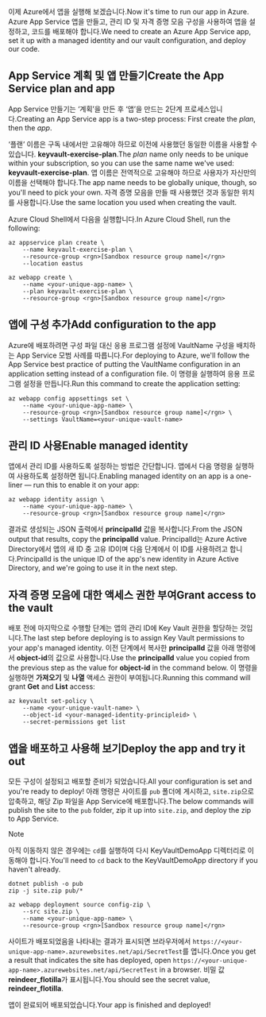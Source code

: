 <span data-ttu-id="f1fdc-101">이제 Azure에서 앱을 실행해 보겠습니다.</span><span class="sxs-lookup"><span data-stu-id="f1fdc-101">Now it's time to run our app in Azure.</span></span> <span data-ttu-id="f1fdc-102">Azure App Service 앱을 만들고, 관리 ID 및 자격 증명 모음 구성을 사용하여 앱을 설정하고, 코드를 배포해야 합니다.</span><span class="sxs-lookup"><span data-stu-id="f1fdc-102">We need to create an Azure App Service app, set it up with a managed identity and our vault configuration, and deploy our code.</span></span>

## <a name="create-the-app-service-plan-and-app"></a><span data-ttu-id="f1fdc-103">App Service 계획 및 앱 만들기</span><span class="sxs-lookup"><span data-stu-id="f1fdc-103">Create the App Service plan and app</span></span>

<span data-ttu-id="f1fdc-104">App Service 만들기는 ‘계획’을 만든 후 ‘앱’을 만드는 2단계 프로세스입니다.</span><span class="sxs-lookup"><span data-stu-id="f1fdc-104">Creating an App Service app is a two-step process: First create the *plan*, then the *app*.</span></span>

<span data-ttu-id="f1fdc-105">‘플랜’ 이름은 구독 내에서만 고유해야 하므로 이전에 사용했던 동일한 이름을 사용할 수 있습니다. **keyvault-exercise-plan**.</span><span class="sxs-lookup"><span data-stu-id="f1fdc-105">The *plan* name only needs to be unique within your subscription, so you can use the same name we've used: **keyvault-exercise-plan**.</span></span> <span data-ttu-id="f1fdc-106">앱 이름은 전역적으로 고유해야 하므로 사용자가 자신만의 이름을 선택해야 합니다.</span><span class="sxs-lookup"><span data-stu-id="f1fdc-106">The app name needs to be globally unique, though, so you'll need to pick your own.</span></span> <span data-ttu-id="f1fdc-107">자격 증명 모음을 만들 때 사용했던 것과 동일한 위치를 사용합니다.</span><span class="sxs-lookup"><span data-stu-id="f1fdc-107">Use the same location you used when creating the vault.</span></span>

<span data-ttu-id="f1fdc-108">Azure Cloud Shell에서 다음을 실행합니다.</span><span class="sxs-lookup"><span data-stu-id="f1fdc-108">In Azure Cloud Shell, run the following:</span></span>

```azurecli
az appservice plan create \
    --name keyvault-exercise-plan \
    --resource-group <rgn>[Sandbox resource group name]</rgn>
    --location eastus

az webapp create \
    --name <your-unique-app-name> \
    --plan keyvault-exercise-plan \
    --resource-group <rgn>[Sandbox resource group name]</rgn>
```

## <a name="add-configuration-to-the-app"></a><span data-ttu-id="f1fdc-109">앱에 구성 추가</span><span class="sxs-lookup"><span data-stu-id="f1fdc-109">Add configuration to the app</span></span>

<span data-ttu-id="f1fdc-110">Azure에 배포하려면 구성 파일 대신 응용 프로그램 설정에 VaultName 구성을 배치하는 App Service 모범 사례를 따릅니다.</span><span class="sxs-lookup"><span data-stu-id="f1fdc-110">For deploying to Azure, we'll follow the App Service best practice of putting the VaultName configuration in an application setting instead of a configuration file.</span></span> <span data-ttu-id="f1fdc-111">이 명령을 실행하여 응용 프로그램 설정을 만듭니다.</span><span class="sxs-lookup"><span data-stu-id="f1fdc-111">Run this command to create the application setting:</span></span>

```azurecli
az webapp config appsettings set \
    --name <your-unique-app-name> \
    --resource-group <rgn>[Sandbox resource group name]</rgn> \
    --settings VaultName=<your-unique-vault-name>
```

## <a name="enable-managed-identity"></a><span data-ttu-id="f1fdc-112">관리 ID 사용</span><span class="sxs-lookup"><span data-stu-id="f1fdc-112">Enable managed identity</span></span>

<span data-ttu-id="f1fdc-113">앱에서 관리 ID를 사용하도록 설정하는 방법은 간단합니다. 앱에서 다음 명령을 실행하여 사용하도록 설정하면 됩니다.</span><span class="sxs-lookup"><span data-stu-id="f1fdc-113">Enabling managed identity on an app is a one-liner &mdash; run this to enable it on your app:</span></span>

```azurecli
az webapp identity assign \
    --name <your-unique-app-name> \
    --resource-group <rgn>[Sandbox resource group name]</rgn>
```

<span data-ttu-id="f1fdc-114">결과로 생성되는 JSON 출력에서 **principalId** 값을 복사합니다.</span><span class="sxs-lookup"><span data-stu-id="f1fdc-114">From the JSON output that results, copy the **principalId** value.</span></span> <span data-ttu-id="f1fdc-115">PrincipalId는 Azure Active Directory에서 앱의 새 ID 중 고유 ID이며 다음 단계에서 이 ID를 사용하려고 합니다.</span><span class="sxs-lookup"><span data-stu-id="f1fdc-115">PrincipalId is the unique ID of the app's new identity in Azure Active Directory, and we're going to use it in the next step.</span></span>

## <a name="grant-access-to-the-vault"></a><span data-ttu-id="f1fdc-116">자격 증명 모음에 대한 액세스 권한 부여</span><span class="sxs-lookup"><span data-stu-id="f1fdc-116">Grant access to the vault</span></span>

<span data-ttu-id="f1fdc-117">배포 전에 마지막으로 수행할 단계는 앱의 관리 ID에 Key Vault 권한을 할당하는 것입니다.</span><span class="sxs-lookup"><span data-stu-id="f1fdc-117">The last step before deploying is to assign Key Vault permissions to your app's managed identity.</span></span> <span data-ttu-id="f1fdc-118">이전 단계에서 복사한 **principalId** 값을 아래 명령에서 **object-id**의 값으로 사용합니다.</span><span class="sxs-lookup"><span data-stu-id="f1fdc-118">Use the **principalId** value you copied from the previous step as the value for **object-id** in the command below.</span></span> <span data-ttu-id="f1fdc-119">이 명령을 실행하면 **가져오기** 및 **나열** 액세스 권한이 부여됩니다.</span><span class="sxs-lookup"><span data-stu-id="f1fdc-119">Running this command will grant **Get** and **List** access:</span></span>

```azurecli
az keyvault set-policy \
    --name <your-unique-vault-name> \
    --object-id <your-managed-identity-principleid> \
    --secret-permissions get list
```

## <a name="deploy-the-app-and-try-it-out"></a><span data-ttu-id="f1fdc-120">앱을 배포하고 사용해 보기</span><span class="sxs-lookup"><span data-stu-id="f1fdc-120">Deploy the app and try it out</span></span>

<span data-ttu-id="f1fdc-121">모든 구성이 설정되고 배포할 준비가 되었습니다.</span><span class="sxs-lookup"><span data-stu-id="f1fdc-121">All your configuration is set and you're ready to deploy!</span></span> <span data-ttu-id="f1fdc-122">아래 명령은 사이트를 `pub` 폴더에 게시하고, `site.zip`으로 압축하고, 해당 Zip 파일을 App Service에 배포합니다.</span><span class="sxs-lookup"><span data-stu-id="f1fdc-122">The below commands will publish the site to the `pub` folder, zip it up into `site.zip`, and deploy the zip to App Service.</span></span>

> [!NOTE]
> <span data-ttu-id="f1fdc-123">아직 이동하지 않은 경우에는 `cd`를 실행하여 다시 KeyVaultDemoApp 디렉터리로 이동해야 합니다.</span><span class="sxs-lookup"><span data-stu-id="f1fdc-123">You'll need to `cd` back to the KeyVaultDemoApp directory if you haven't already.</span></span>

```azurecli
dotnet publish -o pub
zip -j site.zip pub/*

az webapp deployment source config-zip \
    --src site.zip \
    --name <your-unique-app-name> \
    --resource-group <rgn>[Sandbox resource group name]</rgn>
```

<span data-ttu-id="f1fdc-124">사이트가 배포되었음을 나타내는 결과가 표시되면 브라우저에서 `https://<your-unique-app-name>.azurewebsites.net/api/SecretTest`를 엽니다.</span><span class="sxs-lookup"><span data-stu-id="f1fdc-124">Once you get a result that indicates the site has deployed, open `https://<your-unique-app-name>.azurewebsites.net/api/SecretTest` in a browser.</span></span> <span data-ttu-id="f1fdc-125">비밀 값 **reindeer_flotilla**가 표시됩니다.</span><span class="sxs-lookup"><span data-stu-id="f1fdc-125">You should see the secret value, **reindeer_flotilla**.</span></span>

<span data-ttu-id="f1fdc-126">앱이 완료되어 배포되었습니다.</span><span class="sxs-lookup"><span data-stu-id="f1fdc-126">Your app is finished and deployed!</span></span>